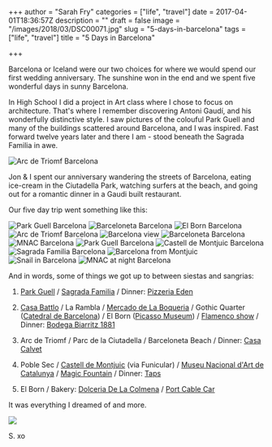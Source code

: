 +++
author = "Sarah Fry"
categories = ["life", "travel"]
date = 2017-04-01T18:36:57Z
description = ""
draft = false
image = "/images/2018/03/DSC00071.jpg"
slug = "5-days-in-barcelona"
tags = ["life", "travel"]
title = "5 Days in Barcelona"

+++


Barcelona or Iceland were our two choices for where we would spend our first wedding anniversary. The sunshine won in the end and we spent five wonderful days in sunny Barcelona.

In High School I did a project in Art class where I chose to focus on architecture. That's where I remember discovering Antoni Gaudí, and his wonderfully distinctive style.  I saw pictures of the colouful Park Guell and many of the buildings scattered around Barcelona, and I was inspired. Fast forward twelve years later and there I am - stood beneath the Sagrada Familia in awe.

![Arc de Triomf Barcelona](/images/2017/04/DSC00391-1.jpg)

Jon & I spent our anniversary wandering the streets of Barcelona, eating ice-cream in the Ciutadella Park, watching surfers at the beach, and going out for a romantic dinner in a Gaudi built restaurant.

Our five day trip went something like this:

![Park Guell Barcelona](/images/2017/04/DSC09990.jpg)
![Barceloneta Barcelona](/images/2017/04/DSC00503.jpg)
![El Born Barcelona](/images/2017/04/DSC00348-1.jpg)
![Arc de Triomf Barcelona](/images/2017/04/DSC00415.jpg)
![Barcelona view](/images/2017/04/DSC00746.jpg)
![Barceloneta Barcelona](/images/2017/04/DSC00483.jpg)
![MNAC Barcelona](/images/2017/04/DSC00663.jpg)
![Park Guell Barcelona](/images/2017/04/DSC00098.jpg)
![Castell de Montjuic Barcelona](/images/2017/04/DSC00571.jpg)
![Sagrada Familia Barcelona](/images/2017/04/DSC00263.jpg)
![Barcelona from Montjuic](/images/2017/04/DSC00789.jpg)
![Snail in Barcelona](/images/2017/04/DSC00794.jpg)
![MNAC at night Barcelona](/images/2017/04/DSC00776.jpg)

And in words, some of things we got up to between siestas and sangrias:

1. [Park Guell](https://www.parkguell.cat/en/) / [Sagrada Familia](http://www.sagradafamilia.org/en/) / Dinner: [Pizzeria Eden](http://www.pizzeriaeden.com/)

2. [Casa Battlo](https://www.casabatllo.es/en/) / La Rambla / [Mercado de La Boqueria](http://www.boqueria.info/index.php?lang=en) / Gothic Quarter ([Catedral de Barcelona](http://www.catedralbcn.org/index.php?lang=en)) / El Born ([Picasso Museum](http://www.museupicasso.bcn.cat/en/)) / [Flamenco show](http://www.flamencotickets.com/los-tarantos-barcelona) / Dinner: [Bodega Biarritz 1881](https://www.tripadvisor.co.uk/Restaurant_Review-g187497-d3832462-Reviews-Bodega_Biarritz_1881-Barcelona_Catalonia.html)

3. Arc de Triomf / Parc de la Ciutadella / Barceloneta Beach / Dinner: [Casa Calvet](http://casacalvet.es/en/)

4. Poble Sec / [Castell de Montjuic](http://ajuntament.barcelona.cat/castelldemontjuic/en) (via Funicular) / [Museu Nacional d'Art de Catalunya](http://www.museunacional.cat/en) / [Magic Fountain](http://lameva.barcelona.cat/en/enjoy-it/magic-fountain) / Dinner: [Taps](https://www.tripadvisor.co.uk/Restaurant_Review-g187497-d7707574-Reviews-Taps-Barcelona_Catalonia.html)

5. El Born / Bakery: [Dolceria De La Colmena](http://www.pastisserialacolmena.com/en/) / [Port Cable Car](http://www.telefericodebarcelona.com/en/)

It was everything I dreamed of and more.

![](/images/2017/04/DSC00306.jpg)

S. xo

